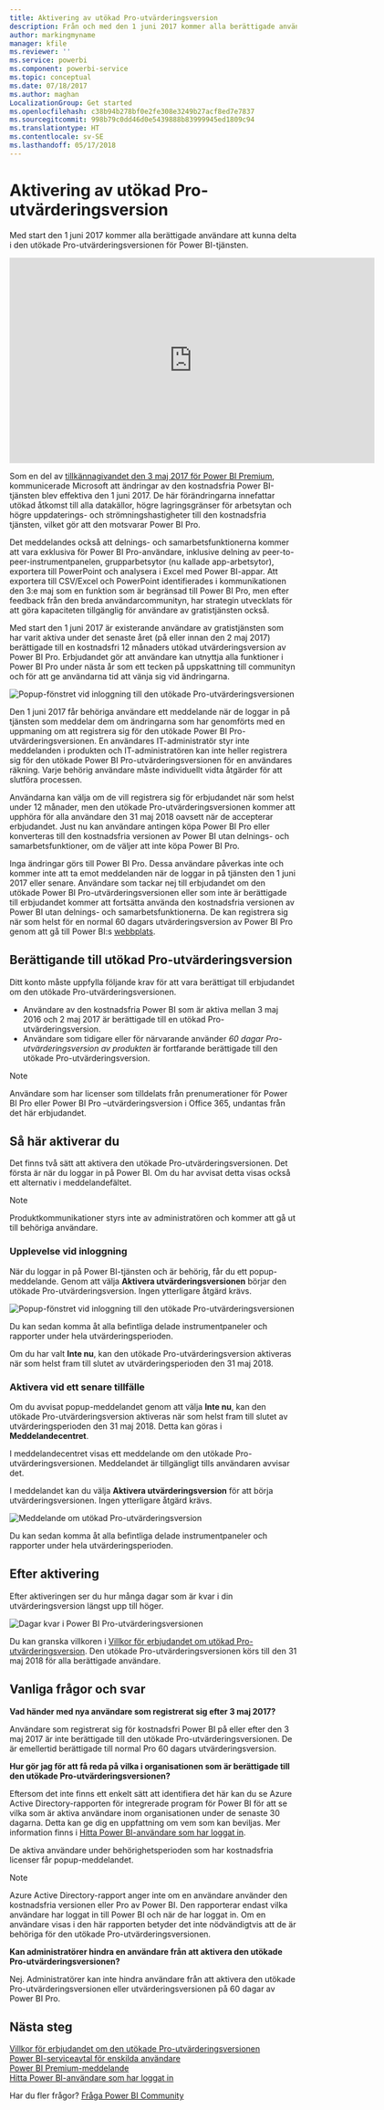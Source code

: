 ```yaml
---
title: Aktivering av utökad Pro-utvärderingsversion
description: Från och med den 1 juni 2017 kommer alla berättigade användare att kunna delta i den utökade Pro-utvärderingsversionen för Power BI-tjänsten.
author: markingmyname
manager: kfile
ms.reviewer: ''
ms.service: powerbi
ms.component: powerbi-service
ms.topic: conceptual
ms.date: 07/18/2017
ms.author: maghan
LocalizationGroup: Get started
ms.openlocfilehash: c38b94b278bf0e2fe308e3249b27acf8ed7e7837
ms.sourcegitcommit: 998b79c0dd46d0e5439888b83999945ed1809c94
ms.translationtype: HT
ms.contentlocale: sv-SE
ms.lasthandoff: 05/17/2018
---
```

# <a name="extended-pro-trial-activation"></a>Aktivering av utökad Pro-utvärderingsversion
Med start den 1 juni 2017 kommer alla berättigade användare att kunna delta i den utökade Pro-utvärderingsversionen för Power BI-tjänsten.

<iframe width="640" height="360" src="https://www.youtube.com/embed/tPsNoPyY9aA?showinfo=0" frameborder="0" allowfullscreen></iframe>

Som en del av [tillkännagivandet den 3 maj 2017 för Power BI Premium](https://powerbi.microsoft.com/blog/microsoft-accelerates-modern-bi-adoption-with-power-bi-premium/), kommunicerade Microsoft att ändringar av den kostnadsfria Power BI-tjänsten blev effektiva den 1 juni 2017. De här förändringarna innefattar utökad åtkomst till alla datakällor, högre lagringsgränser för arbetsytan och högre uppdaterings- och strömningshastigheter till den kostnadsfria tjänsten, vilket gör att den motsvarar Power BI Pro.

Det meddelandes också att delnings- och samarbetsfunktionerna kommer att vara exklusiva för Power BI Pro-användare, inklusive delning av peer-to-peer-instrumentpanelen, grupparbetsytor (nu kallade app-arbetsytor), exportera till PowerPoint och analysera i Excel med Power BI-appar. Att exportera till CSV/Excel och PowerPoint identifierades i kommunikationen den 3:e maj som en funktion som är begränsad till Power BI Pro, men efter feedback från den breda användarcommunityn, har strategin utvecklats för att göra kapaciteten tillgänglig för användare av gratistjänsten också.

Med start den 1 juni 2017 är existerande användare av gratistjänsten som har varit aktiva under det senaste året (på eller innan den 2 maj 2017) berättigade till en kostnadsfri 12 månaders utökad utvärderingsversion av Power BI Pro. Erbjudandet gör att användare kan utnyttja alla funktioner i Power BI Pro under nästa år som ett tecken på uppskattning till communityn och för att ge användarna tid att vänja sig vid ändringarna.

![Popup-fönstret vid inloggning till den utökade Pro-utvärderingsversionen](media/service-extended-pro-trial/extended-pro-trial-activate-pop-up.png)

Den 1 juni 2017 får behöriga användare ett meddelande när de loggar in på tjänsten som meddelar dem om ändringarna som har genomförts med en uppmaning om att registrera sig för den utökade Power BI Pro-utvärderingsversionen. En användares IT-administratör styr inte meddelanden i produkten och IT-administratören kan inte heller registrera sig för den utökade Power BI Pro-utvärderingsversionen för en användares räkning. Varje behörig användare måste individuellt vidta åtgärder för att slutföra processen.

Användarna kan välja om de vill registrera sig för erbjudandet när som helst under 12 månader, men den utökade Pro-utvärderingsversionen kommer att upphöra för alla användare den 31 maj 2018 oavsett när de accepterar erbjudandet. Just nu kan användare antingen köpa Power BI Pro eller konverteras till den kostnadsfria versionen av Power BI utan delnings- och samarbetsfunktioner, om de väljer att inte köpa Power BI Pro.

Inga ändringar görs till Power BI Pro. Dessa användare påverkas inte och kommer inte att ta emot meddelanden när de loggar in på tjänsten den 1 juni 2017 eller senare. Användare som tackar nej till erbjudandet om den utökade Power BI Pro-utvärderingsversionen eller som inte är berättigade till erbjudandet kommer att fortsätta använda den kostnadsfria versionen av Power BI utan delnings- och samarbetsfunktionerna. De kan registrera sig när som helst för en normal 60 dagars utvärderingsversion av Power BI Pro genom att gå till Power BI:s [webbplats](https://powerbi.microsoft.com/get-started/).

## <a name="eligibility-for-extended-pro-trial"></a>Berättigande till utökad Pro-utvärderingsversion
Ditt konto måste uppfylla följande krav för att vara berättigat till erbjudandet om den utökade Pro-utvärderingsversionen.

* Användare av den kostnadsfria Power BI som är aktiva mellan 3 maj 2016 och 2 maj 2017 är berättigade till en utökad Pro-utvärderingsversion.
* Användare som tidigare eller för närvarande använder *60 dagar Pro-utvärderingsversion av produkten* är fortfarande berättigade till den utökade Pro-utvärderingsversion.

> [!NOTE]
> Användare som har licenser som tilldelats från prenumerationer för Power BI Pro eller Power BI Pro –utvärderingsversion i Office 365, undantas från det här erbjudandet.
> 
> 

## <a name="how-to-activate"></a>Så här aktiverar du
Det finns två sätt att aktivera den utökade Pro-utvärderingsversionen. Det första är när du loggar in på Power BI. Om du har avvisat detta visas också ett alternativ i meddelandefältet.

> [!NOTE]
> Produktkommunikationer styrs inte av administratören och kommer att gå ut till behöriga användare.
> 
> 

### <a name="experience-at-sign-in"></a>Upplevelse vid inloggning
När du loggar in på Power BI-tjänsten och är behörig, får du ett popup-meddelande. Genom att välja **Aktivera utvärderingsversionen** börjar den utökade Pro-utvärderingsversion. Ingen ytterligare åtgärd krävs.

![Popup-fönstret vid inloggning till den utökade Pro-utvärderingsversionen](media/service-extended-pro-trial/extended-pro-trial-pop-up.png)

Du kan sedan komma åt alla befintliga delade instrumentpaneler och rapporter under hela utvärderingsperioden.

Om du har valt **Inte nu**, kan den utökade Pro-utvärderingsversion aktiveras när som helst fram till slutet av utvärderingsperioden den 31 maj 2018.

### <a name="activation-at-a-later-date"></a>Aktivera vid ett senare tillfälle
Om du avvisat popup-meddelandet genom att välja **Inte nu**, kan den utökade Pro-utvärderingsversion aktiveras när som helst fram till slutet av utvärderingsperioden den 31 maj 2018. Detta kan göras i **Meddelandecentret**.

I meddelandecentret visas ett meddelande om den utökade Pro-utvärderingsversionen. Meddelandet är tillgängligt tills användaren avvisar det.

I meddelandet kan du välja **Aktivera utvärderingsversion** för att börja utvärderingsversionen. Ingen ytterligare åtgärd krävs.

![Meddelande om utökad Pro-utvärderingsversion](media/service-extended-pro-trial/extended-pro-trial-notification.png)

Du kan sedan komma åt alla befintliga delade instrumentpaneler och rapporter under hela utvärderingsperioden.

## <a name="after-activation"></a>Efter aktivering
Efter aktiveringen ser du hur många dagar som är kvar i din utvärderingsversion längst upp till höger.

![Dagar kvar i Power BI Pro-utvärderingsversionen](media/service-extended-pro-trial/powerbi-trial-days-left.png)

Du kan granska villkoren i [Villkor för erbjudandet om utökad Pro-utvärderingsversion](https://aka.ms/power-bi-trial). Den utökade Pro-utvärderingsversionen körs till den 31 maj 2018 för alla berättigade användare.

## <a name="frequently-asked-questions"></a>Vanliga frågor och svar
**Vad händer med nya användare som registrerat sig efter 3 maj 2017?**

Användare som registrerat sig för kostnadsfri Power BI på eller efter den 3 maj 2017 är inte berättigade till den utökade Pro-utvärderingsversionen. De är emellertid berättigade till normal Pro 60 dagars utvärderingsversion.

**Hur gör jag för att få reda på vilka i organisationen som är berättigade till den utökade Pro-utvärderingsversionen?**

Eftersom det inte finns ett enkelt sätt att identifiera det här kan du se Azure Active Directory-rapporten för integrerade program för Power BI för att se vilka som är aktiva användare inom organisationen under de senaste 30 dagarna. Detta kan ge dig en uppfattning om vem som kan beviljas. Mer information finns i [Hitta Power BI-användare som har loggat in](service-admin-access-usage.md).

De aktiva användare under behörighetsperioden som har kostnadsfria licenser får popup-meddelandet. 

> [!NOTE]
> Azure Active Directory-rapport anger inte om en användare använder den kostnadsfria versionen eller Pro av Power BI. Den rapporterar endast vilka användare har loggat in till Power BI och när de har loggat in. Om en användare visas i den här rapporten betyder det inte nödvändigtvis att de är behöriga för den utökade Pro-utvärderingsversionen.
> 
> 

**Kan administratörer hindra en användare från att aktivera den utökade Pro-utvärderingsversionen?**

Nej. Administratörer kan inte hindra användare från att aktivera den utökade Pro-utvärderingsversionen eller utvärderingsversionen på 60 dagar av Power BI Pro.

## <a name="next-steps"></a>Nästa steg
[Villkor för erbjudandet om den utökade Pro-utvärderingsversionen](https://aka.ms/power-bi-trial)  
[Power BI-serviceavtal för enskilda användare](https://powerbi.microsoft.com/terms-of-service/)  
[Power BI Premium-meddelande](https://aka.ms/pbipremium-announcement)  
[Hitta Power BI-användare som har loggat in](service-admin-access-usage.md)

Har du fler frågor? [Fråga Power BI Community](https://community.powerbi.com/)

